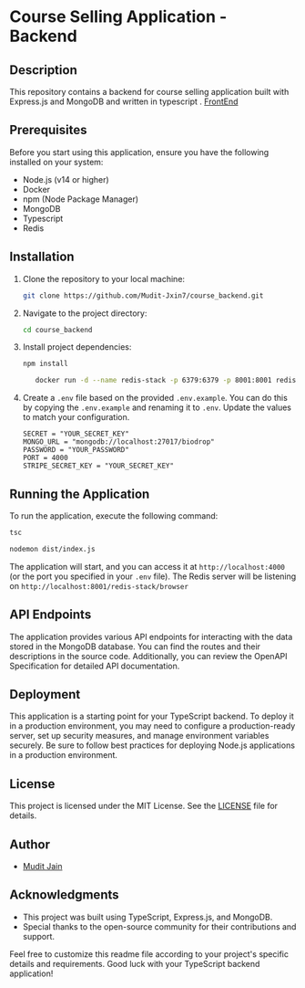 # Course Selling Application - Backend

## Description

This repository contains a backend for course selling application built with Express.js and MongoDB and written in typescript .
[FrontEnd](https://github.com/Mudit-Jxin7/course_frontend)

## Prerequisites

Before you start using this application, ensure you have the following installed on your system:

- Node.js (v14 or higher)
- Docker
- npm (Node Package Manager)
- MongoDB
- Typescript
- Redis

## Installation

1. Clone the repository to your local machine:

   ```bash
   git clone https://github.com/Mudit-Jxin7/course_backend.git
   ```

2. Navigate to the project directory:

   ```bash
   cd course_backend
   ```

3. Install project dependencies:

   ```bash
   npm install
   ```

   ```bash
      docker run -d --name redis-stack -p 6379:6379 -p 8001:8001 redis/redis-stack:latest
   ```

4. Create a `.env` file based on the provided `.env.example`. You can do this by copying the `.env.example` and renaming it to `.env`. Update the values to match your configuration.

   ```plaintext
   SECRET = "YOUR_SECRET_KEY"
   MONGO_URL = "mongodb://localhost:27017/biodrop"
   PASSWORD = "YOUR_PASSWORD"
   PORT = 4000
   STRIPE_SECRET_KEY = "YOUR_SECRET_KEY"
   ```

## Running the Application

To run the application, execute the following command:

```bash
tsc
```

```bash
nodemon dist/index.js
```

The application will start, and you can access it at `http://localhost:4000` (or the port you specified in your `.env` file).
The Redis server will be listening on `http://localhost:8001/redis-stack/browser`

## API Endpoints

The application provides various API endpoints for interacting with the data stored in the MongoDB database. You can find the routes and their descriptions in the source code. Additionally, you can review the OpenAPI Specification for detailed API documentation.

## Deployment

This application is a starting point for your TypeScript backend. To deploy it in a production environment, you may need to configure a production-ready server, set up security measures, and manage environment variables securely. Be sure to follow best practices for deploying Node.js applications in a production environment.

## License

This project is licensed under the MIT License. See the [LICENSE](LICENSE) file for details.

## Author

- [Mudit Jain](https://github.com/Mudit-Jxin7)

## Acknowledgments

- This project was built using TypeScript, Express.js, and MongoDB.
- Special thanks to the open-source community for their contributions and support.

Feel free to customize this readme file according to your project's specific details and requirements. Good luck with your TypeScript backend application!
